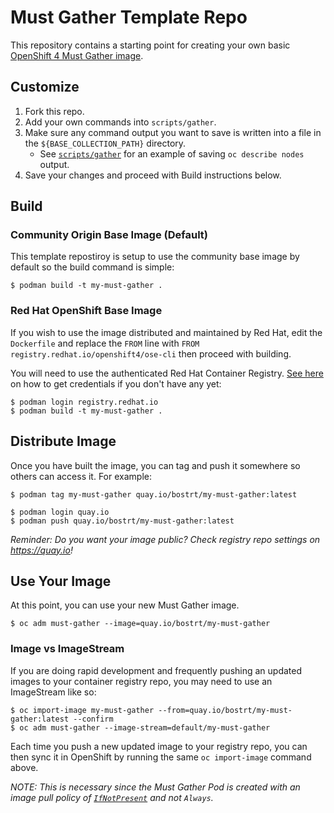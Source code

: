 # Must Gather Template Repo

This repository contains a starting point for creating your own basic [OpenShift 4 Must Gather image](https://docs.openshift.com/container-platform/latest/support/gathering-cluster-data.html). 


## Customize

1. Fork this repo.
1. Add your own commands into `scripts/gather`.
2. Make sure any command output you want to save is written into a file in the `${BASE_COLLECTION_PATH}` directory.
	- See [`scripts/gather`](./scripts/gather) for an example of saving `oc describe nodes` output.
3. Save your changes and proceed with Build instructions below.


## Build


### Community Origin Base Image (Default)

This template repostiroy is setup to use the community base image by default so the build command is simple:

```
$ podman build -t my-must-gather .
```

### Red Hat OpenShift Base Image

If you wish to use the image distributed and maintained by Red Hat, edit the `Dockerfile` and replace the `FROM` line with `FROM registry.redhat.io/openshift4/ose-cli` then proceed with building. 

You will need to use the authenticated Red Hat Container Registry. [See here](https://access.redhat.com/RegistryAuthentication) on how to get credentials if you don't have any yet: 

```
$ podman login registry.redhat.io
$ podman build -t my-must-gather .
```

## Distribute Image

Once you have built the image, you can tag and push it somewhere so others can access it. For example:

```
$ podman tag my-must-gather quay.io/bostrt/my-must-gather:latest

$ podman login quay.io
$ podman push quay.io/bostrt/my-must-gather:latest
```

*Reminder: Do you want your image public? Check registry repo settings on https://quay.io!*

## Use Your Image

At this point, you can use your new Must Gather image. 

```
$ oc adm must-gather --image=quay.io/bostrt/my-must-gather
```

### Image vs ImageStream

If you are doing rapid development and frequently pushing an updated images to your container registry repo, you may need to use an ImageStream like so:

```
$ oc import-image my-must-gather --from=quay.io/bostrt/my-must-gather:latest --confirm
$ oc adm must-gather --image-stream=default/my-must-gather
```

Each time you push a new updated image to your registry repo, you can then sync it in OpenShift by running the same `oc import-image` command above. 

*NOTE: This is necessary since the Must Gather Pod is created with an image pull policy of [`IfNotPresent`](https://github.com/openshift/oc/blob/master/pkg/cli/admin/mustgather/mustgather.go#L623) and not `Always`.*
